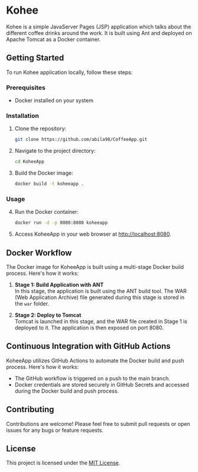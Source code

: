 # Kohee

Kohee is a simple JavaServer Pages (JSP) application which talks about the different coffee drinks around the work. 
It is built using Ant and deployed on Apache Tomcat as a Docker container.

## Getting Started

To run Kohee application locally, follow these steps:

### Prerequisites

- Docker installed on your system

### Installation

1. Clone the repository:

    ```bash
    git clone https://github.com/abila98/CoffeeApp.git
    ```

2. Navigate to the project directory:

    ```bash
    cd KoheeApp
    ```

3. Build the Docker image:

    ```bash
    docker build -t koheeapp .
    ```

### Usage

4. Run the Docker container:

    ```bash
    docker run -d -p 8080:8080 koheeapp
    ```

5. Access KoheeApp in your web browser at [http://localhost:8080](http://localhost:8080).

## Docker Workflow

The Docker image for KoheeApp is built using a multi-stage Docker build process. Here's how it works:

1. **Stage 1: Build Application with ANT**  
   In this stage, the application is built using the ANT build tool. The WAR (Web Application Archive) file generated during this stage is stored in the `war` folder.

2. **Stage 2: Deploy to Tomcat**  
   Tomcat is launched in this stage, and the WAR file created in Stage 1 is deployed to it. The application is then exposed on port 8080.

## Continuous Integration with GitHub Actions

KoheeApp utilizes GitHub Actions to automate the Docker build and push process. Here's how it works:

- The GitHub workflow is triggered on a push to the main branch.
- Docker credentials are stored securely in GitHub Secrets and accessed during the Docker build and push process.

## Contributing

Contributions are welcome! Please feel free to submit pull requests or open issues for any bugs or feature requests.

## License

This project is licensed under the [MIT License](LICENSE).
